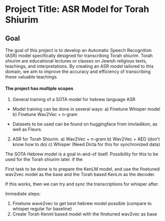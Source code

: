 # Project Title: ASR Model for Torah Shiurim

## Goal
The goal of this project is to develop an Automatic Speech Recognition (ASR) model specifically designed for transcribing Torah shiurim. Torah shiurim are educational lectures or classes on Jewish religious texts, teachings, and interpretations. By creating an ASR model tailored to this domain, we aim to improve the accuracy and efficiency of transcribing these valuable teachings.

#### The project has multiple scopes

1) General training of a SOTA model for hebrew language ASR
  - Model training can be done in several ways:
    a) Finetune Whisper model
    b) Finetune Wav2Vec + n-gram

  - Datasets to be used can be found on huggingface from imvladikon, as well as Fleurs.

2) ASR for Torah Shiurim.
    a) Wav2Vec + n-gram
    b) Wav2Vec + AED (don't know how to do)
    c) Whisper (Need Dicta for this for synchronized data)

The SOTA Hebrew model is a goal in-and-of itself. Possibility for this to be used for the Torah shiurim later.
if the 

First task to be done is to prepare the KenLM model, and use the finetuned wav2vec model as the base
and the Torah based KenLm as the decoder.

If this works, then we can try and sync the transcriptions for whisper after.

Immediate steps:
1) Finetune wave2vec to get best hebrew model possible (compare to whisper regular for baseline)
2) Create Torah Kenml based model with the finetuned wav2vec as base